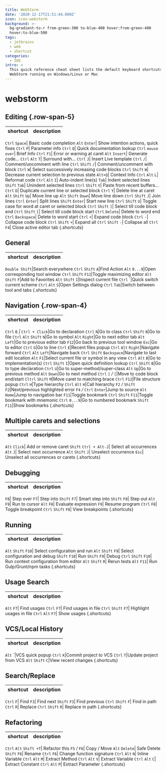 ```yaml
---
title: WebStorm
date: '2020-12-17T21:51:44.000Z'
icon: icon-webstorm
background: >-
  bg-gradient-to-r from-green-300 to-blue-400 hover:from-green-400
  hover:to-blue-500
tags:
  - jetbrains
  - web
  - shortcut
categories:
  - IDE
intro: >
  This quick reference cheat sheet lists the default keyboard shortcuts for
  WebStorm running on Windows/Linux or Mac
---
```


# webstorm

## Editing {.row-span-5}

| shortcut | description |
| :--- | :--- |


`Ctrl` `Space`\| Basic code completion `Alt` `Enter`\| Show intention actions, quick fixes `Ctrl` `P`\| Parameter info `Ctrl` `Q`\| Quick documentation lookup `Ctrl` `mouse over`\| Brief Info `Ctrl` `F1`\| Error or warning at caret `Alt` `Insert`\| Generate code... `Ctrl` `Alt` `T`\| Surround with... `Ctrl` `J`\| Insert Live template `Ctrl` `/`\| Comment/uncomment with line `Ctrl` `Shift` `/`\| Comment/uncomment with block `Ctrl` `W`\| Select successively increasing code blocks `Ctrl` `Shift` `W`\| Decrease current selection to previous state `Alt+Q`\| Context Info `Ctrl` `Alt` `L`\| Reformat code `Ctrl` `Alt` `I`\| Auto-indent line\(s\) `Tab`\| Indent selected lines `Shift` `Tab`\| Unindent selected lines `Ctrl` `Shift` `V`\| Paste from recent buffers... `Ctrl` `D`\| Duplicate current line or selected block `Ctrl` `Y`\| Delete line at caret `Alt` `Shift` `Up`\| Move line up `Alt` `Shift` `Down`\| Move line down `Ctrl` `Shift` `J`\| Join lines `Ctrl` `Enter`\| Split lines `Shift` `Enter`\| Start new line `Ctrl` `Shift` `U`\| Toggle case for word at caret or selected block `Ctrl` `Shift` `]`\| Select till code block end `Ctrl` `Shift` `[`\| Select till code block start `Ctrl` `Delete`\| Delete to word end `Ctrl` `Backspace`\| Delete to word start `Ctrl` `+`\| Expand code block `Ctrl` `-`\| Collapse code block `Ctrl` `Shift` `+`\| Expand all `Ctrl` `Shift` `-`\| Collapse all `Ctrl` `F4`\| Close active editor tab {.shortcuts}

## General

| shortcut | description |
| :--- | :--- |


`Double Shift`\|Search everywhere `Ctrl` `Shift` `A`\|Find Action `Alt` `0...9`\|Open corresponding tool window `Ctrl` `Shift` `F12`\|Toggle maximizing editor `Alt` `Shift` `F`\|Add to Favorites `Alt` `Shift` `I`\|Inspect current file `Ctrl` \`\|Quick switch current scheme `Ctrl` `Alt` `S`\|Open Settings dialog `Ctrl` `Tab`\|Switch between tool and tabs {.shortcuts}

## Navigation {.row-span-4}

| shortcut | description |
| :--- | :--- |


`Ctrl` `B` _\|_ `Ctrl + Click`\|Go to declaration `Ctrl` `N`\|Go to class `Ctrl` `Shift` `N`\|Go to file `Ctrl` `Alt` `Shift` `N`\|Go to symbol `Alt` `Right`\|Go to next editor tab `Alt` `Left`\|Go to previous editor tab `F12`\|Go back to previous tool window `Esc`\|Go to editor `Ctrl` `G`\|Go to line `Ctrl` `E`\|Recent files popup `Ctrl` `Alt` `Right`\|Navigate forward `Ctrl` `Alt` `Left`\|Navigate back `Ctrl` `Shift` `Backspace`\|Navigate to last edit location `Alt` `F1`\|Select current file or symbol in any view `Ctrl` `Alt` `B`\|Go to implementation\(s\) `Ctrl` `Shift` `I`\|Open quick definition lookup `Ctrl` `Shift` `B`\|Go to type declaration `Ctrl` `U`\|Go to super-method/super-class `Alt` `Up`\|Go to previous method `Alt` `Down`\|Go to next method `Ctrl` `]` _/_ `[`\|Move to code block end/start `Cltrl` `Shift` `M`\|Move caret to matching brace `Ctrl` `F12`\|File structure popup `Ctrl` `H`\|Type hierarchy `Ctrl` `Alt` `H`\|Call hierarchy `F2` _/_ `Shift` `F2`\|Next/previous highlighted error `F4` _/_ `Ctrl` `Enter`\|Jump to source `Alt` `Home`\|Jump to navigation bar `F11`\|Toggle bookmark `Ctrl` `Shift` `F11`\|Toggle bookmark with mnemonic `Ctrl` `0...9`\|Go to numbered bookmark `Shift` `F11`\|Show bookmarks {.shortcuts}

## Multiple carets and selections

| shortcut | description |
| :--- | :--- |


`Alt` `Click`\| Add or remove caret `Shift` `Ctrl + Alt-J`\| Select all occurrences `Alt` `J`\| Select next occurrence `Alt` `Shift` `J`\| Unselect occurrence `Esc`\| Unselect all occurrences or carets {.shortcuts}

## Debugging

| shortcut | description |
| :--- | :--- |


`F8`\| Step over `F7`\| Step into `Shift` `F7`\| Smart step into `Shift` `F8`\| Step out `Alt` `F9`\| Run to cursor `Alt` `F8`\| Evaluate expression `F9`\| Resume program `Ctrl` `F8`\| Toggle breakpoint `Ctrl` `Shift` `F8`\| View breakpoints {.shortcuts}

## Running

| shortcut | description |
| :--- | :--- |


`Alt` `Shift` `F10`\| Select configuration and run `Alt` `Shift` `F9`\| Select configuration and debug `Shift` `F10`\| Run `Shift` `F9`\| Debug `Ctrl` `Shift` `F10`\| Run context configuration from editor `Alt` `Shift` `R`\| Rerun tests `Alt` `F11`\| Run Gulp/Grunt/npm tasks {.shortcuts}

## Usage Search

| shortcut | description |
| :--- | :--- |


`Alt` `F7`\| Find usages `Ctrl` `F7`\| Find usages in file `Ctrl` `Shift` `F7`\| Highlight usages in file `Ctrl` `Alt` `F7`\| Show usages {.shortcuts}

## VCS/Local History

| shortcut | description |
| :--- | :--- |


`Alt` \`\|VCS quick popup `Ctrl` `K`\|Commit project to VCS `Ctrl` `T`\|Update project from VCS `Alt` `Shift` `C`\|View recent changes {.shortcuts}

## Search/Replace

| shortcut | description |
| :--- | :--- |


`Ctrl` `F`\| Find `F3`\| Find next `Shift` `F3`\| Find previous `Ctrl` `Shift` `F`\| Find in path `Ctrl` `R`\| Replace `Ctrl` `Shift` `R`\| Replace in path {.shortcuts}

## Refactoring

| shortcut | description |
| :--- | :--- |


`Ctrl` `Alt` `Shift +T`\| Refactor this `F5` _/_ `F6`\| Copy / Move `Alt` `Delete`\| Safe Delete `Shift` `F6`\| Rename `Ctrl` `F6`\| Change function signature `Ctrl` `Alt` `N`\| Inline Variable `Ctrl` `Alt` `M`\| Extract Method `Ctrl` `Alt` `V`\| Extract Variable `Ctrl` `Alt` `C`\| Extract Constant `Ctrl` `Alt` `P`\| Extract Parameter {.shortcuts}

